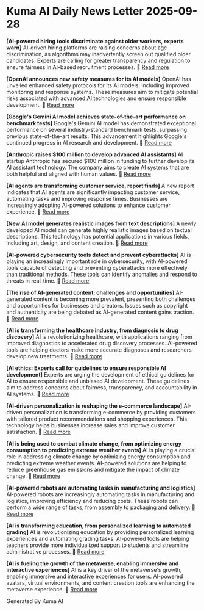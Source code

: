 # Kuma AI Daily News Letter 2025-09-28 

**[AI-powered hiring tools discriminate against older workers, experts warn]**
AI-driven hiring platforms are raising concerns about age discrimination, as algorithms may inadvertently screen out qualified older candidates. Experts are calling for greater transparency and regulation to ensure fairness in AI-based recruitment processes.
🔗 [Read more](https://www.example.com/ai-hiring-discrimination)

**[OpenAI announces new safety measures for its AI models]**
OpenAI has unveiled enhanced safety protocols for its AI models, including improved monitoring and response systems. These measures aim to mitigate potential risks associated with advanced AI technologies and ensure responsible development.
🔗 [Read more](https://www.example.com/openai-safety-measures)

**[Google's Gemini AI model achieves state-of-the-art performance on benchmark tests]**
Google's Gemini AI model has demonstrated exceptional performance on several industry-standard benchmark tests, surpassing previous state-of-the-art results. This advancement highlights Google's continued progress in AI research and development.
🔗 [Read more](https://www.example.com/gemini-benchmark-performance)

**[Anthropic raises $100 million to develop advanced AI assistants]**
AI startup Anthropic has secured $100 million in funding to further develop its AI assistant technology. The company aims to create AI systems that are both helpful and aligned with human values.
🔗 [Read more](https://www.example.com/anthropic-funding)

**[AI agents are transforming customer service, report finds]**
A new report indicates that AI agents are significantly impacting customer service, automating tasks and improving response times. Businesses are increasingly adopting AI-powered solutions to enhance customer experience.
🔗 [Read more](https://www.example.com/ai-agents-customer-service)

**[New AI model generates realistic images from text descriptions]**
A newly developed AI model can generate highly realistic images based on textual descriptions. This technology has potential applications in various fields, including art, design, and content creation.
🔗 [Read more](https://www.example.com/ai-image-generation)

**[AI-powered cybersecurity tools detect and prevent cyberattacks]**
AI is playing an increasingly important role in cybersecurity, with AI-powered tools capable of detecting and preventing cyberattacks more effectively than traditional methods. These tools can identify anomalies and respond to threats in real-time.
🔗 [Read more](https://www.example.com/ai-cybersecurity)

**[The rise of AI-generated content: challenges and opportunities]**
AI-generated content is becoming more prevalent, presenting both challenges and opportunities for businesses and creators. Issues such as copyright and authenticity are being debated as AI-generated content gains traction.
🔗 [Read more](https://www.example.com/ai-generated-content)

**[AI is transforming the healthcare industry, from diagnosis to drug discovery]**
AI is revolutionizing healthcare, with applications ranging from improved diagnostics to accelerated drug discovery processes. AI-powered tools are helping doctors make more accurate diagnoses and researchers develop new treatments.
🔗 [Read more](https://www.example.com/ai-healthcare)

**[AI ethics: Experts call for guidelines to ensure responsible AI development]**
Experts are urging the development of ethical guidelines for AI to ensure responsible and unbiased AI development. These guidelines aim to address concerns about fairness, transparency, and accountability in AI systems.
🔗 [Read more](https://www.example.com/ai-ethics)

**[AI-driven personalization is reshaping the e-commerce landscape]**
AI-driven personalization is transforming e-commerce by providing customers with tailored product recommendations and shopping experiences. This technology helps businesses increase sales and improve customer satisfaction.
🔗 [Read more](https://www.example.com/ai-ecommerce)

**[AI is being used to combat climate change, from optimizing energy consumption to predicting extreme weather events]**
AI is playing a crucial role in addressing climate change by optimizing energy consumption and predicting extreme weather events. AI-powered solutions are helping to reduce greenhouse gas emissions and mitigate the impact of climate change.
🔗 [Read more](https://www.example.com/ai-climate-change)

**[AI-powered robots are automating tasks in manufacturing and logistics]**
AI-powered robots are increasingly automating tasks in manufacturing and logistics, improving efficiency and reducing costs. These robots can perform a wide range of tasks, from assembly to packaging and delivery.
🔗 [Read more](https://www.example.com/ai-robots)

**[AI is transforming education, from personalized learning to automated grading]**
AI is revolutionizing education by providing personalized learning experiences and automating grading tasks. AI-powered tools are helping teachers provide more individualized support to students and streamline administrative processes.
🔗 [Read more](https://www.example.com/ai-education)

**[AI is fueling the growth of the metaverse, enabling immersive and interactive experiences]**
AI is a key driver of the metaverse's growth, enabling immersive and interactive experiences for users. AI-powered avatars, virtual environments, and content creation tools are enhancing the metaverse experience.
🔗 [Read more](https://www.example.com/ai-metaverse)

Generated By Kuma AI